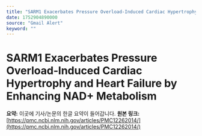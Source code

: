 ```yaml
---
title: "SARM1 Exacerbates Pressure Overload‐Induced Cardiac Hypertrophy and Heart Failure by Enhancing NAD+ Metabolism"
date: 1752904890000
source: "Gmail Alert"
keyword: ""
---
```

# SARM1 Exacerbates Pressure Overload‐Induced Cardiac Hypertrophy and Heart Failure by Enhancing NAD+ Metabolism
**요약:** 이곳에 기사/논문의 한글 요약이 들어갑니다.
**원본 링크:** [https://pmc.ncbi.nlm.nih.gov/articles/PMC12262014/](https://pmc.ncbi.nlm.nih.gov/articles/PMC12262014/)
